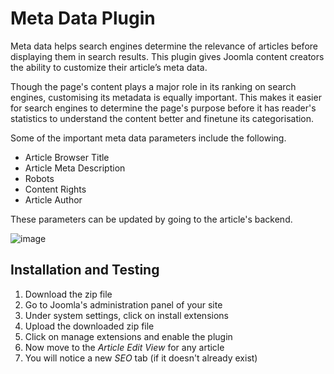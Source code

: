 # Meta Data Plugin
Meta data helps search engines determine the relevance of articles before displaying them in search results. This plugin gives Joomla content creators the ability to customize their article’s meta data. 

Though the page's content plays a major role in its ranking on search engines, customising its metadata is equally important. This makes it easier for search engines to determine the page's purpose before it has reader's statistics to understand the content better and finetune its categorisation.

Some of the important meta data parameters include the following.
- Article Browser Title
- Article Meta Description
- Robots
- Content Rights
- Article Author

These parameters can be updated by going to the article's backend.

![image](https://user-images.githubusercontent.com/84401192/189476124-b506cdb1-a07b-49a3-a835-b46a1561db2c.png)


## Installation and Testing
<ol>
  <li> Download the zip file </li>
  <li> Go to Joomla's administration panel of your site </li>
  <li> Under system settings, click on install extensions </li>
  <li> Upload the downloaded zip file </li>
  <li> Click on manage extensions and enable the plugin</li>
  <li> Now move to the <i>Article Edit View</i> for any article</li>
  <li> You will notice a new <i>SEO</i> tab (if it doesn't already exist)</li>
</ol>
